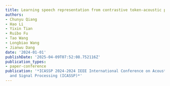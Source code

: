 ```yaml
---
title: Learning speech representation from contrastive token-acoustic pretraining
authors:
- Chunyu Qiang
- Hao Li
- Yixin Tian
- Ruibo Fu
- Tao Wang
- Longbiao Wang
- Jianwu Dang
date: '2024-01-01'
publishDate: '2025-04-09T07:52:08.752116Z'
publication_types:
- paper-conference
publication: '*ICASSP 2024-2024 IEEE International Conference on Acoustics, Speech
  and Signal Processing (ICASSP)*'
---
```

